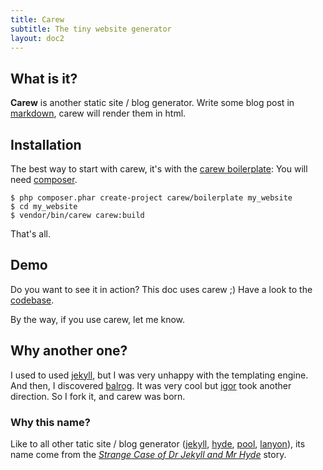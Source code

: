 ```yaml
---
title: Carew
subtitle: The tiny website generator
layout: doc2
---
```


What is it?
-----------

**Carew** is another static site / blog generator.
Write some blog post in [markdown](http://daringfireball.net/projects/markdown/),
carew will render them in html.

Installation
------------

The best way to start with carew, it's with the [carew boilerplate](https://github.com/carew/boilerplate):
You will need [composer](http://getcomposer.org).

    $ php composer.phar create-project carew/boilerplate my_website
    $ cd my_website
    $ vendor/bin/carew carew:build

That's all.

Demo
----

Do you want to see it in action? This doc uses carew ;)
Have a look to the [codebase](https://github.com/carew/carew/tree/master/doc).

By the way, if you use carew, let me know.

Why another one?
----------------

I used to used [jekyll](https://github.com/mojombo/jekyll), but I was very
unhappy with the templating engine. And then, I discovered
[balrog](https://github.com/igorw/balrog/tree/8ed377d4eb1759926d8cfceb1796ed4234dceaef).
It was very cool but [igor](https://github.com/igorw/balrog/) took
another direction. So I fork it, and carew was born.

### Why this name?

Like to all other tatic site / blog generator ([jekyll](https://github.com/mojombo/jekyll),
[hyde](https://github.com/hyde/hyde), [pool](https://github.com/obensonne/poole),
[lanyon](https://github.com/spjwebster/lanyon)), its name come from the
*[Strange Case of Dr Jekyll and Mr Hyde](http://en.wikipedia.org/wiki/Strange_Case_of_Dr_Jekyll_and_Mr_Hyde)*
story.
